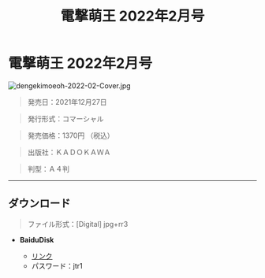 ﻿---
layout: mypost
title: 	電撃萌王 2022年2月号
categories: [書籍,角川書店]
---

# 電撃萌王 2022年2月号

![dengekimoeoh-2022-02-Cover.jpg](dengekimoeoh-2022-02-Cover.jpg)


> 発売日：2021年12月27日

> 発行形式：コマーシャル

> 発売価格：1370円 （税込）

> 出版社：ＫＡＤＯＫＡＷＡ

> 判型：Ａ４判

---
## ダウンロード
> ファイル形式：[Digital] jpg+rr3

  - **BaiduDisk**

    - [リンク](https://pan.baidu.com/s/1rL_rzpj11NsZf5981oWBCg)
    - パスワード：jtr1
